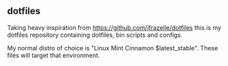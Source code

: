 ## dotfiles

Taking heavy inspiration from https://github.com/jfrazelle/dotfiles this is my dotfiles repository containing dotfiles, bin scripts and configs.

My normal distro of choice is "Linux Mint Cinnamon $latest_stable". These files will target that environment.
